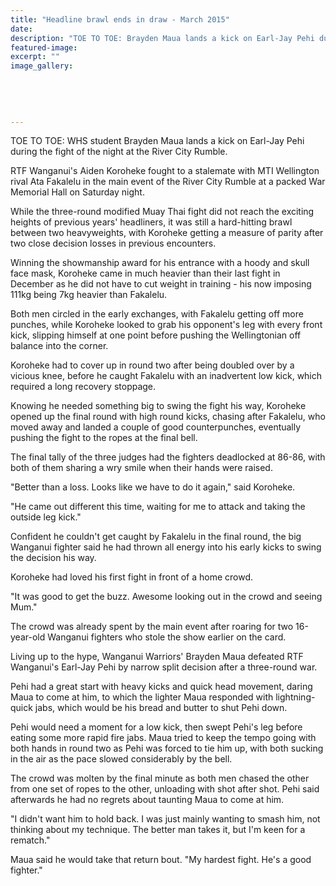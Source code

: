 ```yaml
---
title: "Headline brawl ends in draw - March 2015"
date: 
description: "TOE TO TOE: Brayden Maua lands a kick on Earl-Jay Pehi during the fight of the night at the River City Rumble, from Wanganui Chronicle article 30/3/15..."
featured-image: 
excerpt: ""
image_gallery:
	
	
	
	
	
---
```


<p><span>TOE TO TOE: WHS student Brayden Maua lands a kick on Earl-Jay Pehi during the fight of the night at the River City Rumble.</span></p>
<p>RTF Wanganui's Aiden Koroheke fought to a stalemate with MTI Wellington rival Ata Fakalelu in the main event of the River City Rumble at a packed War Memorial Hall on Saturday night.</p>
<p>While the three-round modified Muay Thai fight did not reach the exciting heights of previous years' headliners, it was still a hard-hitting brawl between two heavyweights, with Koroheke getting a measure of parity after two close decision losses in previous encounters.</p>
<p>Winning the showmanship award for his entrance with a hoody and skull face mask, Koroheke came in much heavier than their last fight in December as he did not have to cut weight in training - his now imposing 111kg being 7kg heavier than Fakalelu.</p>
<p>Both men circled in the early exchanges, with Fakalelu getting off more punches, while Koroheke looked to grab his opponent's leg with every front kick, slipping himself at one point before pushing the Wellingtonian off balance into the corner.</p>
<p>Koroheke had to cover up in round two after being doubled over by a vicious knee, before he caught Fakalelu with an inadvertent low kick, which required a long recovery stoppage.</p>
<p>Knowing he needed something big to swing the fight his way, Koroheke opened up the final round with high round kicks, chasing after Fakalelu, who moved away and landed a couple of good counterpunches, eventually pushing the fight to the ropes at the final bell.</p>
<p>The final tally of the three judges had the fighters deadlocked at 86-86, with both of them sharing a wry smile when their hands were raised.</p>
<p>"Better than a loss. Looks like we have to do it again," said Koroheke.</p>
<p>"He came out different this time, waiting for me to attack and taking the outside leg kick."</p>
<p>Confident he couldn't get caught by Fakalelu in the final round, the big Wanganui fighter said he had thrown all energy into his early kicks to swing the decision his way.</p>
<p>Koroheke had loved his first fight in front of a home crowd.</p>
<p>"It was good to get the buzz. Awesome looking out in the crowd and seeing Mum."</p>
<p>The crowd was already spent by the main event after roaring for two 16-year-old Wanganui fighters who stole the show earlier on the card.</p>
<p>Living up to the hype, Wanganui Warriors' Brayden Maua defeated RTF Wanganui's Earl-Jay Pehi by narrow split decision after a three-round war.</p>
<p>Pehi had a great start with heavy kicks and quick head movement, daring Maua to come at him, to which the lighter Maua responded with lightning-quick jabs, which would be his bread and butter to shut Pehi down.</p>
<p>Pehi would need a moment for a low kick, then swept Pehi's leg before eating some more rapid fire jabs. Maua tried to keep the tempo going with both hands in round two as Pehi was forced to tie him up, with both sucking in the air as the pace slowed considerably by the bell.</p>
<p>The crowd was molten by the final minute as both men chased the other from one set of ropes to the other, unloading with shot after shot. Pehi said afterwards he had no regrets about taunting Maua to come at him.</p>
<p>"I didn't want him to hold back. I was just mainly wanting to smash him, not thinking about my technique. The better man takes it, but I'm keen for a rematch."</p>
<p>Maua said he would take that return bout. "My hardest fight. He's a good fighter."</p>

